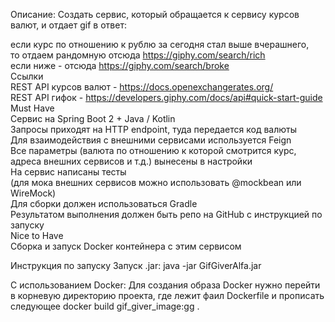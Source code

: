 Описание:
Создать сервис, который обращается к сервису курсов валют, и отдает gif в ответ:  

если курс по отношению к рублю за сегодня стал выше вчерашнего,  
то отдаем рандомную отсюда https://giphy.com/search/rich  
если ниже - отсюда https://giphy.com/search/broke  
Ссылки  
REST API курсов валют - https://docs.openexchangerates.org/  
REST API гифок - https://developers.giphy.com/docs/api#quick-start-guide  
Must Have  
Сервис на Spring Boot 2 + Java / Kotlin  
Запросы приходят на HTTP endpoint, туда передается код валюты  
Для взаимодействия с внешними сервисами используется Feign  
Все параметры (валюта по отношению к которой смотрится курс,   
адреса внешних сервисов и т.д.) вынесены в настройки  
На сервис написаны тесты   
(для мока внешних сервисов можно использовать @mockbean или WireMock)   
Для сборки должен использоваться Gradle  
Результатом выполнения должен быть репо на GitHub с инструкцией по запуску  
Nice to Have  
Сборка и запуск Docker контейнера с этим сервисом

Инструкция по запуску
Запуск .jar:
java -jar GifGiverAlfa.jar

С использованием Docker:
Для создания образа Docker нужно перейти в корневую директорию проекта,
где лежит фаил Dockerfile и прописать следующее
docker build gif_giver_image:gg .  
